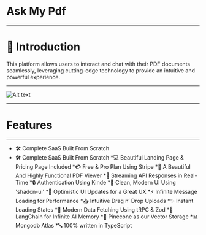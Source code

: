 # Ask My Pdf
---

# 🤖 Introduction
This platform allows users to interact and chat with their PDF documents seamlessly, leveraging cutting-edge technology to provide an intuitive and powerful experience.

---
![Alt text](URL-to-image)

---

# Features
---
* 🛠️ Complete SaaS Built From Scratch
* 🛠️ Complete SaaS Built From Scratch
*💻 Beautiful Landing Page & Pricing Page Included
*💳 Free & Pro Plan Using Stripe
*📄 A Beautiful And Highly Functional PDF Viewer
*🔄 Streaming API Responses in Real-Time
*🔒 Authentication Using Kinde
*🎨 Clean, Modern UI Using 'shadcn-ui'
*🚀 Optimistic UI Updates for a Great UX
*⚡ Infinite Message Loading for Performance
*📤 Intuitive Drag n’ Drop Uploads
*✨ Instant Loading States
*🔧 Modern Data Fetching Using tRPC & Zod
*🧠 LangChain for Infinite AI Memory
*🌲 Pinecone as our Vector Storage
*📊 Mongodb Atlas
*🔤 100% written in TypeScript
